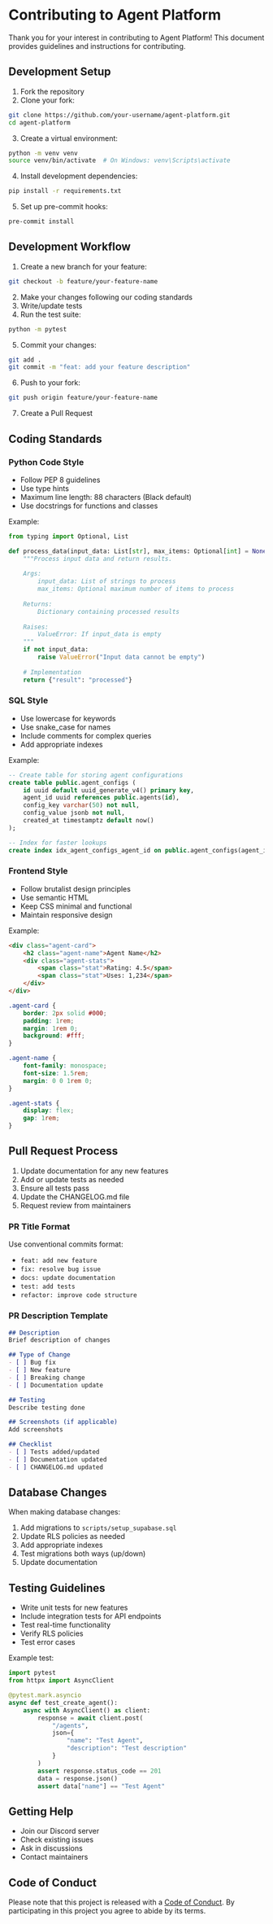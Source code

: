 # Contributing to Agent Platform

Thank you for your interest in contributing to Agent Platform! This document provides guidelines and instructions for contributing.

## Development Setup

1. Fork the repository
2. Clone your fork:
```bash
git clone https://github.com/your-username/agent-platform.git
cd agent-platform
```

3. Create a virtual environment:
```bash
python -m venv venv
source venv/bin/activate  # On Windows: venv\Scripts\activate
```

4. Install development dependencies:
```bash
pip install -r requirements.txt
```

5. Set up pre-commit hooks:
```bash
pre-commit install
```

## Development Workflow

1. Create a new branch for your feature:
```bash
git checkout -b feature/your-feature-name
```

2. Make your changes following our coding standards
3. Write/update tests
4. Run the test suite:
```bash
python -m pytest
```

5. Commit your changes:
```bash
git add .
git commit -m "feat: add your feature description"
```

6. Push to your fork:
```bash
git push origin feature/your-feature-name
```

7. Create a Pull Request

## Coding Standards

### Python Code Style

- Follow PEP 8 guidelines
- Use type hints
- Maximum line length: 88 characters (Black default)
- Use docstrings for functions and classes

Example:
```python
from typing import Optional, List

def process_data(input_data: List[str], max_items: Optional[int] = None) -> dict:
    """Process input data and return results.
    
    Args:
        input_data: List of strings to process
        max_items: Optional maximum number of items to process
        
    Returns:
        Dictionary containing processed results
        
    Raises:
        ValueError: If input_data is empty
    """
    if not input_data:
        raise ValueError("Input data cannot be empty")
    
    # Implementation
    return {"result": "processed"}
```

### SQL Style

- Use lowercase for keywords
- Use snake_case for names
- Include comments for complex queries
- Add appropriate indexes

Example:
```sql
-- Create table for storing agent configurations
create table public.agent_configs (
    id uuid default uuid_generate_v4() primary key,
    agent_id uuid references public.agents(id),
    config_key varchar(50) not null,
    config_value jsonb not null,
    created_at timestamptz default now()
);

-- Index for faster lookups
create index idx_agent_configs_agent_id on public.agent_configs(agent_id);
```

### Frontend Style

- Follow brutalist design principles
- Use semantic HTML
- Keep CSS minimal and functional
- Maintain responsive design

Example:
```html
<div class="agent-card">
    <h2 class="agent-name">Agent Name</h2>
    <div class="agent-stats">
        <span class="stat">Rating: 4.5</span>
        <span class="stat">Uses: 1,234</span>
    </div>
</div>
```

```css
.agent-card {
    border: 2px solid #000;
    padding: 1rem;
    margin: 1rem 0;
    background: #fff;
}

.agent-name {
    font-family: monospace;
    font-size: 1.5rem;
    margin: 0 0 1rem 0;
}

.agent-stats {
    display: flex;
    gap: 1rem;
}
```

## Pull Request Process

1. Update documentation for any new features
2. Add or update tests as needed
3. Ensure all tests pass
4. Update the CHANGELOG.md file
5. Request review from maintainers

### PR Title Format

Use conventional commits format:
- `feat: add new feature`
- `fix: resolve bug issue`
- `docs: update documentation`
- `test: add tests`
- `refactor: improve code structure`

### PR Description Template

```markdown
## Description
Brief description of changes

## Type of Change
- [ ] Bug fix
- [ ] New feature
- [ ] Breaking change
- [ ] Documentation update

## Testing
Describe testing done

## Screenshots (if applicable)
Add screenshots

## Checklist
- [ ] Tests added/updated
- [ ] Documentation updated
- [ ] CHANGELOG.md updated
```

## Database Changes

When making database changes:

1. Add migrations to `scripts/setup_supabase.sql`
2. Update RLS policies as needed
3. Add appropriate indexes
4. Test migrations both ways (up/down)
5. Update documentation

## Testing Guidelines

- Write unit tests for new features
- Include integration tests for API endpoints
- Test real-time functionality
- Verify RLS policies
- Test error cases

Example test:
```python
import pytest
from httpx import AsyncClient

@pytest.mark.asyncio
async def test_create_agent():
    async with AsyncClient() as client:
        response = await client.post(
            "/agents",
            json={
                "name": "Test Agent",
                "description": "Test description"
            }
        )
        assert response.status_code == 201
        data = response.json()
        assert data["name"] == "Test Agent"
```

## Getting Help

- Join our Discord server
- Check existing issues
- Ask in discussions
- Contact maintainers

## Code of Conduct

Please note that this project is released with a [Code of Conduct](CODE_OF_CONDUCT.md). By participating in this project you agree to abide by its terms.
